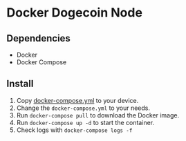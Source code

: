 # Docker Dogecoin Node

## Dependencies

- Docker
- Docker Compose

## Install

1. Copy [docker-compose.yml](docker-compose.yml) to your device.
2. Change the `docker-compose.yml` to your needs.
3. Run ``docker-compose pull`` to download the Docker image.
4. Run ``docker-compose up -d`` to start the container.
5. Check logs with ``docker-compose logs -f``

